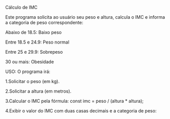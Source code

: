 Cálculo de IMC

Este programa solicita ao usuário seu peso e altura, calcula o IMC e informa a categoria de peso correspondente:

Abaixo de 18.5: Baixo peso

Entre 18.5 e 24.9: Peso normal

Entre 25 e 29.9: Sobrepeso

30 ou mais: Obesidade

USO: 
O programa irá:

  1.Solicitar o peso (em kg).

  2.Solicitar a altura (em metros).

  3.Calcular o IMC pela fórmula:
  const imc = peso / (altura * altura);

  4.Exibir o valor do IMC com duas casas decimais e a categoria de peso:
